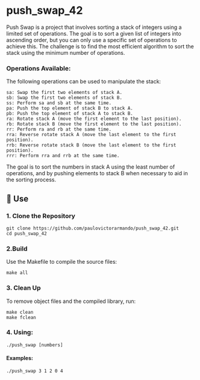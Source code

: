 # push_swap_42
Push Swap is a project that involves sorting a stack of integers using a limited set of operations. The goal is to sort a given list of integers into ascending order, but you can only use a specific set of operations to achieve this. The challenge is to find the most efficient algorithm to sort the stack using the minimum number of operations.

### Operations Available:
The following operations can be used to manipulate the stack:
```
sa: Swap the first two elements of stack A.
sb: Swap the first two elements of stack B.
ss: Perform sa and sb at the same time.
pa: Push the top element of stack B to stack A.
pb: Push the top element of stack A to stack B.
ra: Rotate stack A (move the first element to the last position).
rb: Rotate stack B (move the first element to the last position).
rr: Perform ra and rb at the same time.
rra: Reverse rotate stack A (move the last element to the first position).
rrb: Reverse rotate stack B (move the last element to the first position).
rrr: Perform rra and rrb at the same time.
```
The goal is to sort the numbers in stack A using the least number of operations, and by pushing elements to stack B when necessary to aid in the sorting process.

## 🚀 Use
### 1. Clone the Repository
```
git clone https://github.com/paulovictorarmando/push_swap_42.git
cd push_swap_42
```
### 2.Build
Use the Makefile to compile the source files:
```
make all
```
### 3. Clean Up
To remove object files and the compiled library, run:
```
make clean
make fclean
```
### 4. Using:
```
./push_swap [numbers]
```
#### Examples:
```
./push_swap 3 1 2 0 4

```
###
